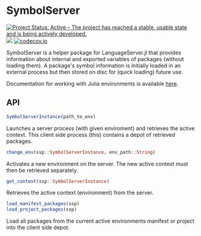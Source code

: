 # SymbolServer

[![Project Status: Active – The project has reached a stable, usable state and is being actively developed.](https://www.repostatus.org/badges/latest/active.svg)](https://www.repostatus.org/#active)
![](https://github.com/julia-vscode/SymbolServer.jl/workflows/Run%20CI%20on%20master/badge.svg)
[![codecov.io](http://codecov.io/github/julia-vscode/SymbolServer.jl/coverage.svg?branch=master)](http://codecov.io/github/julia-vscode/SymbolServer.jl?branch=master)

SymbolServer is a helper package for LanguageServer.jl that provides information about internal and exported variables of packages (without loading them). A package's symbol information is initially loaded in an external process but then stored on disc for (quick loading) future use.

Documentation for working with Julia environments is available [here](https://github.com/JuliaLang/Pkg.jl).


## API

```julia
SymbolServerInstance(path_to_env)
```
Launches a server process (with given enviroment) and retrieves the active context. This client side process (this) contains a depot of retrieved packages.

```julia
change_env(ssp::SymbolServerInstance, env_path::String)
```
Activates a new environment on the server. The new active context must then be retrieved separately.

```julia
get_context(ssp::SymbolServerInstance)
```
Retrieves the active context (environment) from the server.


```julia
load_manifest_packages(ssp)
load_project_packages(ssp)
```
Load all packages from the current active environments manifest or project into the client
side depot.





